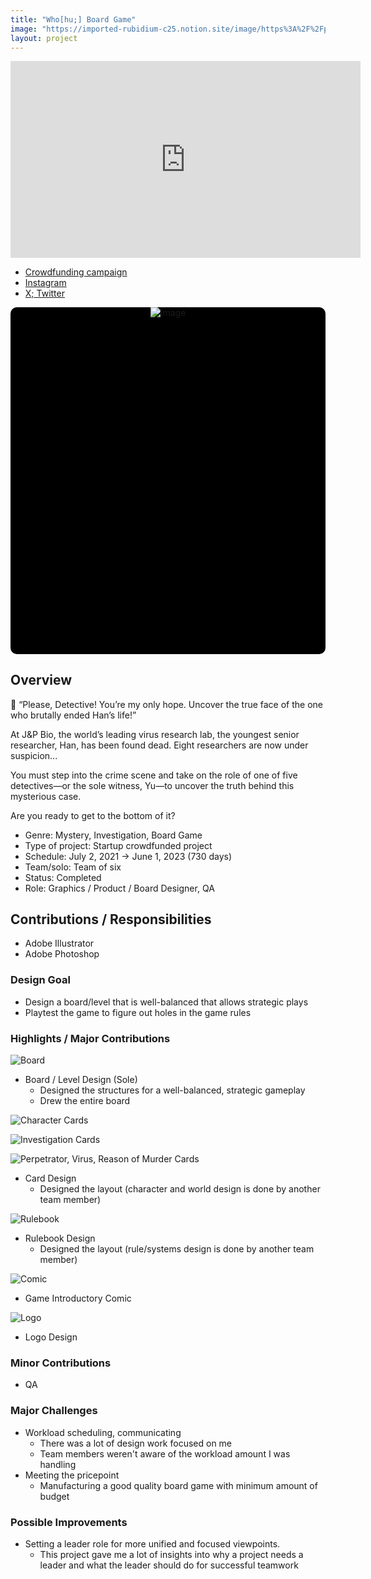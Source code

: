 ```yaml
---
title: "Who[hu;] Board Game"
image: "https://imported-rubidium-c25.notion.site/image/https%3A%2F%2Fprod-files-secure.s3.us-west-2.amazonaws.com%2Fdf426fa9-315c-4c07-b8cd-92ef2da301ff%2F92f7bda6-1676-4483-8a21-8382745f4d0f%2F%25ED%2599%2594%25EB%25A9%25B4_%25EC%25BA%25A1%25EC%25B2%2598_2024-06-27_223911.png?table=block&id=4569438a-5181-4526-b6d0-d1544c5e928e&spaceId=df426fa9-315c-4c07-b8cd-92ef2da301ff&width=2000&userId=&cache=v2"
layout: project
---
```


<p><iframe width="560" height="315" src="https://www.youtube.com/embed/Q-adX99D2R8" title="" frameBorder="0"   allow="accelerometer; autoplay; clipboard-write; encrypted-media; gyroscope; picture-in-picture; web-share"  allowFullScreen><br>Powered by <a href="https://youtubeembedcode.com">youtube embed code</a> and <a href="https://snabblan.io/">snabblån utan uc</a></iframe></p>

* [Crowdfunding campaign](https://tumblbug.com/5w1h_who?_branch_match_id=1369610236592498299&utm_source=tumblbug&utm_campaign=project_detail&utm_medium=share&_branch_referrer=H4sIAAAAAAAAA8soKSkottLXz8nMy9YrKc1NykkqTddLzs%2FVdy0u9y1NMajy9U6yrytKTUstKsrMS49PKsovL04tsg3PSMxJBQDsqA1lPgAAAA%3D%3D)
* [Instagram](https://www.instagram.com/5w1h_who)
* [X; Twitter](https://x.com/5w1h_who)

<div class="slideshow-container">
  <div class="slides-wrapper">
    <div class="slide"><img src="https://imported-rubidium-c25.notion.site/image/https%3A%2F%2Fprod-files-secure.s3.us-west-2.amazonaws.com%2Fdf426fa9-315c-4c07-b8cd-92ef2da301ff%2F92f7bda6-1676-4483-8a21-8382745f4d0f%2F%25ED%2599%2594%25EB%25A9%25B4_%25EC%25BA%25A1%25EC%25B2%2598_2024-06-27_223911.png?table=block&id=4569438a-5181-4526-b6d0-d1544c5e928e&spaceId=df426fa9-315c-4c07-b8cd-92ef2da301ff&width=2000&userId=&cache=v2" alt="Image"></div>
    <div class="slide"><img src="https://tumblbug-psi.imgix.net/3ade3b098b2ff9e757bae3e290e4c4497f0c40f7/fa9dedcbfd55c348ea686d552fbd16d35e9f6f9a/4904cbabe024ae6c3dada657a354c76a2bacdd5a/6e3f5880-2cce-4ba1-8826-90fa9d1eda8d.png?ixlib=rb-1.1.0&w=1240&auto=format%2C%20compress&lossless=true&ch=save-data&s=8402ec21430b9055627abe9a9790afca" alt="Characters Concept"></div>
    <div class="slide"><img src="https://tumblbug-psi.imgix.net/3ade3b098b2ff9e757bae3e290e4c4497f0c40f7/fa9dedcbfd55c348ea686d552fbd16d35e9f6f9a/4904cbabe024ae6c3dada657a354c76a2bacdd5a/9c1b3ce7-bab2-47b5-ba95-8fcde287ee23.jpg?ixlib=rb-1.1.0&w=1240&auto=format%2C%20compress&lossless=true&ch=save-data&s=971a5b081bcf867fc4bac98eb08ecd15" alt="Dice"></div>
    <div class="slide"><img src="https://tumblbug-psi.imgix.net/3ade3b098b2ff9e757bae3e290e4c4497f0c40f7/fa9dedcbfd55c348ea686d552fbd16d35e9f6f9a/4904cbabe024ae6c3dada657a354c76a2bacdd5a/b168f159-8574-4fa9-a4ab-75030431fa81.jpg?ixlib=rb-1.1.0&w=1240&auto=format%2C%20compress&lossless=true&ch=save-data&s=8f51a066e6821b18d07d7321d5274793" alt="Characters"></div>
  </div>
</div>

<style>
  .slideshow-container {
    max-width: 700px;
    width: 100%;
    position: relative;
    margin: auto;
    overflow: hidden;
    border-radius: 10px;
    aspect-ratio: 10 / 11; /* Maintain a proper aspect ratio */
    background-color: black; /* Prevents white flashes */
  }

  .slides-wrapper {
    display: flex;
    transition: transform 1s ease-in-out;
    width: 100%;
  }

  .slide {
    min-width: 100%;
    display: flex;
    justify-content: center;
    align-items: center;
  }

  .slide img {
    max-width: 100%;
    height: auto; /* Keeps aspect ratio */
    object-fit: contain; /* Ensures the image fits properly */
  }
</style>

<script>
  let slideIndex = 0;
  function showSlides() {
    let slidesWrapper = document.querySelector(".slides-wrapper");
    let totalSlides = document.querySelectorAll(".slide").length;

    slideIndex++;
    if (slideIndex >= totalSlides) {
      slideIndex = 0;
    }

    slidesWrapper.style.transform = `translateX(${-slideIndex * 100}%)`;
    setTimeout(showSlides, 3000); // Change image every 3 seconds
  }

  document.addEventListener("DOMContentLoaded", showSlides);
</script>

## Overview

🦠 “Please, Detective! You’re my only hope. Uncover the true face of the one who brutally ended Han’s life!”

At J&P Bio, the world’s leading virus research lab, the youngest senior researcher, Han, has been found dead. Eight researchers are now under suspicion...

You must step into the crime scene and take on the role of one of five detectives—or the sole witness, Yu—to uncover the truth behind this mysterious case.

Are you ready to get to the bottom of it?

* Genre: Mystery, Investigation, Board Game
* Type of project: Startup crowdfunded project
* Schedule: July 2, 2021 &rarr; June 1, 2023 (730 days)
* Team/solo: Team of six
* Status: Completed
* Role: Graphics / Product / Board Designer, QA

## Contributions / Responsibilities

* Adobe Illustrator
* Adobe Photoshop

### Design Goal

* Design a board/level that is well-balanced that allows strategic plays
* Playtest the game to figure out holes in the game rules

### Highlights / Major Contributions

![Board](https://tumblbug-psi.imgix.net/3ade3b098b2ff9e757bae3e290e4c4497f0c40f7/fa9dedcbfd55c348ea686d552fbd16d35e9f6f9a/4904cbabe024ae6c3dada657a354c76a2bacdd5a/f8299baa-c0be-41ad-8705-ac637efb283b.jpg?ixlib=rb-1.1.0&w=1240&auto=format%2C%20compress&lossless=true&ch=save-data&s=bf47326b4b7ca3bfc8cc73cacd076d70)

<!-- TODO: Add detailed explanation here -->
* Board / Level Design (Sole)
  * Designed the structures for a well-balanced, strategic gameplay
  * Drew the entire board

![Character Cards](https://tumblbug-psi.imgix.net/3ade3b098b2ff9e757bae3e290e4c4497f0c40f7/fa9dedcbfd55c348ea686d552fbd16d35e9f6f9a/4904cbabe024ae6c3dada657a354c76a2bacdd5a/789eae17-c4d0-4d7c-882e-5eed8cd713a6.jpg?ixlib=rb-1.1.0&w=1240&auto=format%2C%20compress&lossless=true&ch=save-data&s=c5e9b5aada4bd5b98a3ba3ac3fb521f2)

![Investigation Cards](https://tumblbug-psi.imgix.net/3ade3b098b2ff9e757bae3e290e4c4497f0c40f7/fa9dedcbfd55c348ea686d552fbd16d35e9f6f9a/4904cbabe024ae6c3dada657a354c76a2bacdd5a/54b54024-c2b5-46da-b982-9900d4095095.jpg?ixlib=rb-1.1.0&w=1240&auto=format%2C%20compress&lossless=true&ch=save-data&s=add740e849f2462a60a9aeae284e0b8a)

![Perpetrator, Virus, Reason of Murder Cards](https://tumblbug-psi.imgix.net/3ade3b098b2ff9e757bae3e290e4c4497f0c40f7/fa9dedcbfd55c348ea686d552fbd16d35e9f6f9a/4904cbabe024ae6c3dada657a354c76a2bacdd5a/e04a3c51-bfff-4120-b95a-86e2bd5c9087.jpg?ixlib=rb-1.1.0&w=1240&auto=format%2C%20compress&lossless=true&ch=save-data&s=8608cb47b4b61579a73e826b3d716b25)

* Card Design
  * Designed the layout (character and world design is done by another team member)

![Rulebook](https://tumblbug-psi.imgix.net/3ade3b098b2ff9e757bae3e290e4c4497f0c40f7/fa9dedcbfd55c348ea686d552fbd16d35e9f6f9a/4904cbabe024ae6c3dada657a354c76a2bacdd5a/39b0bc3b-1e52-4c6d-b8bd-c81748e2b3dd.jpg?ixlib=rb-1.1.0&w=1240&auto=format%2C%20compress&lossless=true&ch=save-data&s=04d573242fff6793b1ae7295af192842)

* Rulebook Design
  * Designed the layout (rule/systems design is done by another team member)

![Comic](https://tumblbug-psi.imgix.net/3ade3b098b2ff9e757bae3e290e4c4497f0c40f7/fa9dedcbfd55c348ea686d552fbd16d35e9f6f9a/4904cbabe024ae6c3dada657a354c76a2bacdd5a/ca477d3e-d253-42e2-b824-183027c7aa87.jpg?ixlib=rb-1.1.0&w=1240&auto=format%2C%20compress&lossless=true&ch=save-data&s=efb6c8469418d7b6e2f11359e7433e54)

* Game Introductory Comic

![Logo](https://imported-rubidium-c25.notion.site/image/https%3A%2F%2Fprod-files-secure.s3.us-west-2.amazonaws.com%2Fdf426fa9-315c-4c07-b8cd-92ef2da301ff%2F92f7bda6-1676-4483-8a21-8382745f4d0f%2F%25ED%2599%2594%25EB%25A9%25B4_%25EC%25BA%25A1%25EC%25B2%2598_2024-06-27_223911.png?table=block&id=4569438a-5181-4526-b6d0-d1544c5e928e&spaceId=df426fa9-315c-4c07-b8cd-92ef2da301ff&width=2000&userId=&cache=v2)

* Logo Design

### Minor Contributions

* QA

### Major Challenges

* Workload scheduling, communicating
  * There was a lot of design work focused on me
  * Team members weren't aware of the workload amount I was handling
* Meeting the pricepoint
  * Manufacturing a good quality board game with minimum amount of budget

### Possible Improvements

* Setting a leader role for more unified and focused viewpoints.
  * This project gave me a lot of insights into why a project needs a leader and what the leader should do for successful teamwork